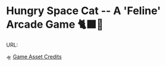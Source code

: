 # Hungry Space Cat -- A 'Feline' Arcade Game 🐈‍⬛🌌

URL: 

🛸 [Game Asset Credits](Documentation/credits.md)



